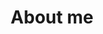 ---
permalink: /
title: "About me"
excerpt: "About me"
author_profile: true
redirect_from: 
  - /about/
  - /about.html
---